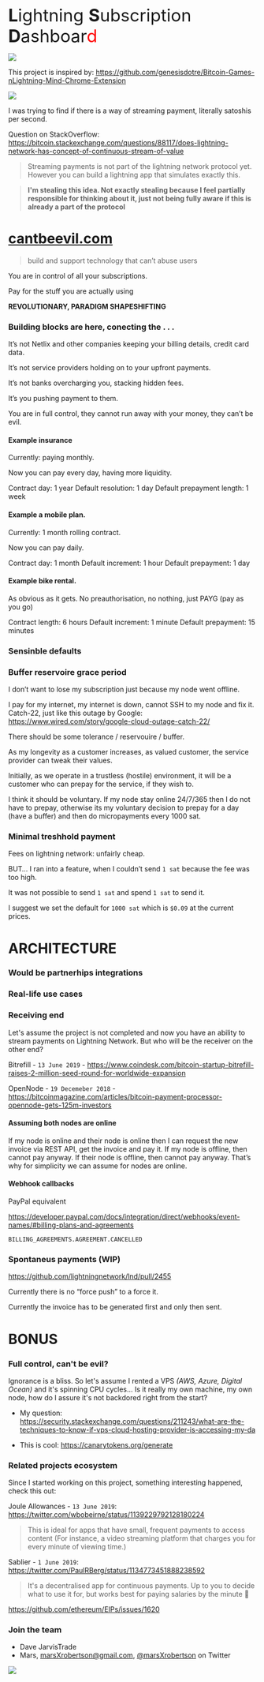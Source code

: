 <span style="font-size:2.5em;">**L**ightning **S**ubscription **D**ashboar<span style="color:red">d</span></span>

![](readme-images/billboard.jpg)

This project is inspired by: https://github.com/genesisdotre/Bitcoin-Games-nLightning-Mind-Chrome-Extension

![](readme-images/activity.gif)

I was trying to find if there is a way of streaming payment, literally satoshis per second.

Question on StackOverflow: https://bitcoin.stackexchange.com/questions/88117/does-lightning-network-has-concept-of-continuous-stream-of-value

> Streaming payments is not part of the lightning network protocol yet.
> However you can build a lightning app that simulates exactly this.

> **I'm stealing this idea. Not exactly stealing because I feel partially responsible for thinking about it, just not being fully aware if this is already a part of the protocol**

<!-- 
RANDOM UNRELATED

https://twitter.com/skddc/status/946008107800584192
Been to 34c3, had a brief chance to say "hi" to @starkness and @peterktodd and  appreciate their work (they are public figures, they don't remember)
-->

# [cantbeevil.com](https://cantbeevil.com/)

> build and support technology that can’t abuse users

You are in control of all your subscriptions.

Pay for the stuff you are actually using

**REVOLUTIONARY, PARADIGM SHAPESHIFTING**
### Building blocks are here, conecting the . . .

It’s not Netlix and other companies keeping your billing details, credit card data.

It’s not service providers holding on to your upfront payments.

It’s not banks overcharging you, stacking hidden fees.

It’s you pushing payment to them.

You are in full control, they cannot run away with your money, they can’t be evil.


#### Example insurance

Currently: paying monthly.

Now you can pay every day, having more liquidity.

Contract day: 1 year
Default resolution: 1 day
Default prepayment length: 1 week


#### Example a mobile plan.

Currently: 1 month rolling contract.

Now you can pay daily.

Contract day: 1 month
Default increment: 1 hour
Default prepayment: 1 day

#### Example bike rental.

As obvious as it gets. No preauthorisation, no nothing, just PAYG (pay as you go)

Contract length: 6 hours
Default increment: 1 minute
Default prepayment: 15 minutes


### Sensinble defaults
### Buffer reservoire grace period

I don’t want to lose my subscription just because my node went offline.

I pay for my internet, my internet is down, cannot SSH to my node and fix it. Catch-22, just like this outage by Google:  https://www.wired.com/story/google-cloud-outage-catch-22/

There should be some tolerance / reservouire / buffer.

As my longevity as a customer increases, as valued customer, the service provider can tweak their values.

Initially, as we operate in a trustless (hostile) environment, it will be a customer who can prepay for the service, if they wish to.

I think it should be voluntary. If my node stay online 24/7/365 then I do not have to prepay, otherwise its my voluntary decision to prepay for a day (have a buffer) and then do micropayments every 1000 sat.


<!-- IT ALREADY EXIXTS
#### Positive sideeffects
It is possible that companies compeete not only on price, but conditions of the payment.

It is possible that you build a relationship with a company to receive better terms. Your loyalty literally pays of.

-->



### Minimal treshhold payment

Fees on lightning network: unfairly cheap.

BUT… I ran into a feature, when I couldn’t  send `1 sat` because the fee was too high.

It was not possible to send `1 sat` and spend `1 sat` to send it.

I suggest we set the default for `1000 sat` which is `$0.09` at the current prices.







<!--
NODE LAUNCHER UNRELATED
I’m in love with Node Launcher.
https://medium.com/lightning-power-users/windows-macos-lightning-network-284bd5034340

It’s unfairly easy to run the full node.

At the same time, it's too cumbersome for me to set up everything from scratch. I don't even know how much SSD, memory, CPU for a VPS 
-->

# ARCHITECTURE


### Would be partnerhips integrations
### Real-life use cases
### Receiving end 
Let's assume the project is not completed and now you have an ability to stream payments on Lightning Network. But who will be the receiver on the other end?

Bitrefill - `13 June 2019` - https://www.coindesk.com/bitcoin-startup-bitrefill-raises-2-million-seed-round-for-worldwide-expansion

OpenNode - `19 Decemeber 2018` - https://bitcoinmagazine.com/articles/bitcoin-payment-processor-opennode-gets-125m-investors

<!-- NOTES ABOUT DEMO, SHOW DON'T TELL
To make a great looking demo, we will probably have to create some fictional businesses that can accept streming payments:

* Echelon mobile
* Webflix (Netflix)
* Perpetual Insurance
* Digital Sea (Digital Ocean)
-->



#### Assuming both nodes are online
If my node is online and their node is online then I can request the new invoice via REST API, get the invoice and pay it.
If my node is offline, then cannot pay anyway.
If their node is offline, then cannot pay anyway.
That’s why for simplicity we can assume for nodes are online.

#### Webhook callbacks

PayPal equivalent

https://developer.paypal.com/docs/integration/direct/webhooks/event-names/#billing-plans-and-agreements

`BILLING_AGREEMENTS.AGREEMENT.CANCELLED`


### Spontaneus payments (WIP)


https://github.com/lightningnetwork/lnd/pull/2455

Currently there is no “force push” to a force it.

Currently the invoice has to be generated first and only then sent.






# BONUS

### Full control, can't be evil?

Ignorance is a bliss. So let's assume I rented a VPS *(AWS, Azure, Digital Ocean)* and it's spinning CPU cycles... Is it really my own machine, my own node, how do I assure it's not backdored right from the start?

* My question: https://security.stackexchange.com/questions/211243/what-are-the-techniques-to-know-if-vps-cloud-hosting-provider-is-accessing-my-da

* This is cool: https://canarytokens.org/generate



### Related projects ecosystem

Since I started working on this project, something interesting happened, check this out:

Joule Allowances - `13 June 2019`: https://twitter.com/wbobeirne/status/1139229792128180224

> This is ideal for apps that have small, frequent payments to access content (For instance, a video streaming platform that charges you for every minute of viewing time.)

Sablier - `1 June 2019`: https://twitter.com/PaulRBerg/status/1134773451888238592

> It's a decentralised app for continuous payments. Up to you to decide what to use it for, but works best for paying salaries by the minute 💸

https://github.com/ethereum/EIPs/issues/1620


### Join the team

* Dave JarvisTrade       
* Mars, marsXrobertson@gmail.com, [@marsXrobertson](https://twitter.com/marsXrobertson) on Twitter


![](readme-images/goaway.png)
